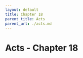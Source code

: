 ```yaml
---
layout: default
title: Chapter 18
parent_title: Acts
parent_url: ./acts.md
---
```


# Acts - Chapter 18
